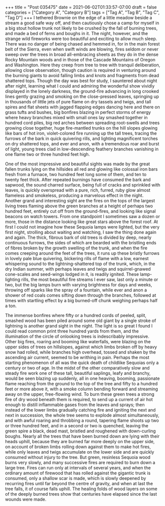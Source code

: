 +++
title = "Post 035475"
date = 2021-06-02T01:33:57-07:00
draft = false
categories = ["Category A", "Category B"]
tags = ["Tag A", "Tag B", "Tag C", "Tag D"]
+++
I tethered Brownie on the edge of a little meadow beside a stream a good safe way off, and then cautiously chose a camp for myself in a big stout hollow trunk not likely to be crushed by the fall of burning trees, and made a bed of ferns and boughs in it. The night, however, and the strange wild fireworks were too beautiful and exciting to allow much sleep. There was no danger of being chased and hemmed in, for in the main forest belt of the Sierra, even when swift winds are blowing, fires seldom or never sweep over the trees in broad all-embracing sheets as they do in the dense Rocky Mountain woods and in those of the Cascade Mountains of Oregon and Washington. Here they creep from tree to tree with tranquil deliberation, allowing close observation, though caution is required in venturing around the burning giants to avoid falling limbs and knots and fragments from dead shattered tops. Though the day was best for study, I sauntered about night after night, learning what I could and admiring the wonderful show vividly displayed in the lonely darkness, the ground-fire advancing in long crooked lines gently grazing and smoking on the close-pressed leaves, springing up in thousands of little jets of pure flame on dry tassels and twigs, and tall spires and flat sheets with jagged flapping edges dancing here and there on grass tufts and bushes, big bonfires blazing in perfect storms of energy where heavy branches mixed with small ones lay smashed together in hundred cord piles, big red arches between spreading root-swells and trees growing close together, huge fire-mantled trunks on the hill slopes glowing like bars of hot iron, violet-colored fire running up the tall trees, tracing the furrows of the bark in quick quivering rills, and lighting magnificent torches on dry shattered tops, and ever and anon, with a tremendous roar and burst of light, young trees clad in low-descending feathery branches vanishing in one flame two or three hundred feet high.

One of the most impressive and beautiful sights was made by the great fallen trunks lying on the hillsides all red and glowing like colossal iron bars fresh from a furnace, two hundred feet long some of them, and ten to twenty feet thick. After repeated burnings have consumed the bark and sapwood, the sound charred surface, being full of cracks and sprinkled with leaves, is quickly overspread with a pure, rich, furred, ruby glow almost flameless and smokeless, producing a marvelous effect in the night. Another grand and interesting sight are the fires on the tops of the largest living trees flaming above the green branches at a height of perhaps two hundred feet, entirely cut off from the ground-fires, and looking like signal beacons on watch towers. From one standpoint I sometimes saw a dozen or more, those in the distance looking like great stars above the forest roof. At first I could not imagine how these Sequoia lamps were lighted, but the very first night, strolling about waiting and watching, I saw the thing done again and again. The thick, fibrous bark of old trees is divided by deep, nearly continuous furrows, the sides of which are bearded with the bristling ends of fibres broken by the growth swelling of the trunk, and when the fire comes creeping around the feet of the trees, it runs up these bristly furrows in lovely pale blue quivering, bickering rills of flame with a low, earnest whispering sound to the lightning-shattered top of the trunk, which, in the dry Indian summer, with perhaps leaves and twigs and squirrel-gnawed cone-scales and seed-wings lodged in it, is readily ignited. These lamp-lighting rills, the most beautiful fire streams I ever saw, last only a minute or two, but the big lamps burn with varying brightness for days and weeks, throwing off sparks like the spray of a fountain, while ever and anon a shower of red coals comes sifting down through the branches, followed at times with startling effect by a big burned-off chunk weighing perhaps half a ton.

The immense bonfires where fifty or a hundred cords of peeled, split, smashed wood has been piled around some old giant by a single stroke of lightning is another grand sight in the night. The light is so great I found I could read common print three hundred yards from them, and the illumination of the circle of onlooking trees is indescribably impressive. Other big fires, roaring and booming like waterfalls, were blazing on the upper sides of trees on hillslopes, against which limbs broken off by heavy snow had rolled, while branches high overhead, tossed and shaken by the ascending air current, seemed to be writhing in pain. Perhaps the most starting phenomenon of all was the quick death of childlike Sequoias only a century or two of age. In the midst of the other comparatively slow and steady fire work one of these tall, beautiful saplings, leafy and branchy, would be seen blazing up suddenly, all in one heaving, booming, passionate flame reaching from the ground to the top of the tree and fifty to a hundred feet or more above it, with a smoke column bending forward and streaming away on the upper, free-flowing wind. To burn these green trees a strong fire of dry wood beneath them is required, to send up a current of air hot enough to distill inflammable gases from the leaves and sprays; then instead of the lower limbs gradually catching fire and igniting the next and next in succession, the whole tree seems to explode almost simultaneously, and with awful roaring and throbbing a round, tapering flame shoots up two or three hundred feet, and in a second or two is quenched, leaving the green spire a black, dead mast, bristled and roughened with down-curling boughs. Nearly all the trees that have been burned down are lying with their heads uphill, because they are burned far more deeply on the upper side, on account of broken limbs rolling down against them to make hot fires, while only leaves and twigs accumulate on the lower side and are quickly consumed without injury to the tree. But green, resinless Sequoia wood burns very slowly, and many successive fires are required to burn down a large tree. Fires can run only at intervals of several years, and when the ordinary amount of firewood that has rolled against the gigantic trunk is consumed, only a shallow scar is made, which is slowly deepened by recurring fires until far beyond the centre of gravity, and when at last the tree falls, it of course falls uphill. The healing folds of wood layers on some of the deeply burned trees show that centuries have elapsed since the last wounds were made.
